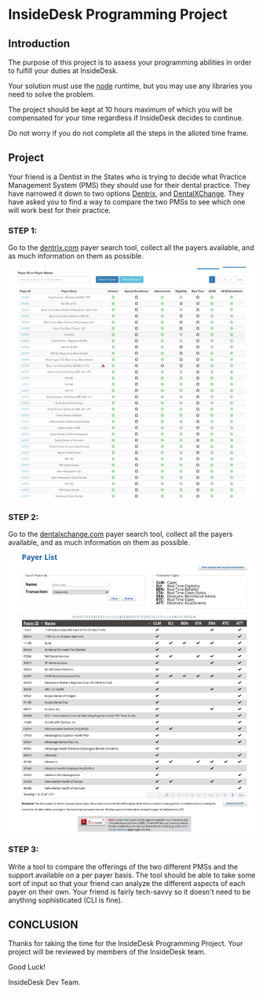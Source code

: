 # InsideDesk Programming Project

## Introduction

The purpose of this project is to assess your programming abilities in order to
fulfill your duties at InsideDesk.

Your solution must use the [node](https://nodejs.org/en/) runtime, but you may use any libraries you need to solve the problem.

The project should be kept at 10 hours maximum of which you will be compensated
for your time regardless if InsideDesk decides to continue.

Do not worry if you do not complete all the steps in the alloted time frame.

## Project

Your friend is a Dentist in the States who is trying to decide what Practice Management System (PMS) they should use for their dental practice.
They have narrowed it down to two options [Dentrix](https://www.dentrix.com/), and [DentalXChange](https://www.dentalxchange.com/home/Home).
They have asked you to find a way to compare the two PMSs to see which one will work best for their practice.

### STEP 1:

Go to the [dentrix.com](https://www.dentrix.com/products/eservices/eclaims/payor-search) payer search tool, collect all the payers available, and as much information on them as possible.

![dentrix-payer-list](./screenshots/dentrix-payer-list.png "Dentrix Payer List")

### STEP 2:

Go to the [dentalxchange.com](https://register.dentalxchange.com/reg/payerList?0) payer search tool, collect all the payers available, and as much information on them as possible.

![dental-exchange-list](./screenshots/dentalxchange-payer-list.png "DentalExchange Payer List")

### STEP 3:

Write a tool to compare the offerings of the two different PMSs and the support available on a per payer basis.
The tool should be able to take some sort of input so that your friend can analyze the different aspects of each payer on their own.
Your friend is fairly tech-savvy so it doesn't need to be anything sophisticated (CLI is fine).

## CONCLUSION

Thanks for taking the time for the InsideDesk Programming Project. Your project
will be reviewed by members of the InsideDesk team.

Good Luck!

InsideDesk Dev Team.
